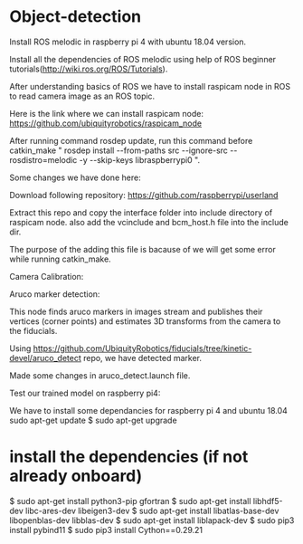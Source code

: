 # Object-detection
Install ROS melodic in raspberry pi 4 with ubuntu 18.04 version.

Install all the dependencies of ROS melodic using help of ROS beginner tutorials(http://wiki.ros.org/ROS/Tutorials).

After understanding basics of ROS we have to install raspicam node in ROS to read camera image as an ROS topic.

Here is the link where we can install raspicam node:
https://github.com/ubiquityrobotics/raspicam_node

After running command rosdep update, run this command before catkin_make " rosdep install --from-paths src --ignore-src --rosdistro=melodic -y --skip-keys libraspberrypi0 ".

Some changes we have done here:

Download following repository:
https://github.com/raspberrypi/userland

Extract this repo and copy the interface folder into include directory of raspicam node. also add the vcinclude and bcm_host.h file into the include dir.

The purpose of the adding this file is bacause of we will get some error while running catkin_make.


Camera Calibration:




Aruco marker detection:

This node finds aruco markers in images stream and publishes their vertices (corner points) and estimates 3D transforms from the camera to the fiducials.

Using https://github.com/UbiquityRobotics/fiducials/tree/kinetic-devel/aruco_detect repo, we have detected marker.

Made some changes in aruco_detect.launch file.




Test our trained model on raspberry pi4:

We have to install some dependancies for raspberry pi 4 and ubuntu 18.04
sudo apt-get update
$ sudo apt-get upgrade

# install the dependencies (if not already onboard)
$ sudo apt-get install python3-pip gfortran
$ sudo apt-get install libhdf5-dev libc-ares-dev libeigen3-dev
$ sudo apt-get install libatlas-base-dev libopenblas-dev libblas-dev
$ sudo apt-get install liblapack-dev
$ sudo pip3 install pybind11
$ sudo pip3 install Cython==0.29.21









